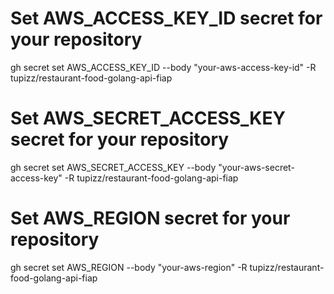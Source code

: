 # Set AWS_ACCESS_KEY_ID secret for your repository

gh secret set AWS_ACCESS_KEY_ID --body "your-aws-access-key-id" -R tupizz/restaurant-food-golang-api-fiap

# Set AWS_SECRET_ACCESS_KEY secret for your repository

gh secret set AWS_SECRET_ACCESS_KEY --body "your-aws-secret-access-key" -R tupizz/restaurant-food-golang-api-fiap

# Set AWS_REGION secret for your repository

gh secret set AWS_REGION --body "your-aws-region" -R tupizz/restaurant-food-golang-api-fiap
